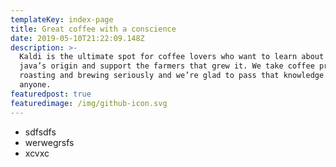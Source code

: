 ```yaml
---
templateKey: index-page
title: Great coffee with a conscience
date: 2019-05-10T21:22:09.148Z
description: >-
  Kaldi is the ultimate spot for coffee lovers who want to learn about their
  java’s origin and support the farmers that grew it. We take coffee production,
  roasting and brewing seriously and we’re glad to pass that knowledge to
  anyone.
featuredpost: true
featuredimage: /img/github-icon.svg
---
```

* sdfsdfs
* werwegrsfs
* xcvxc
